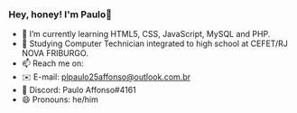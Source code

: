 ### Hey, honey! I'm Paulo👋


- 🌱 I’m currently learning HTML5, CSS, JavaScript, MySQL and PHP.
- 🏫 Studying Computer Technician integrated to high school at CEFET/RJ NOVA FRIBURGO.
- 📫 Reach me on: 
- ✉️ E-mail: plpaulo25affonso@outlook.com.br
- 🤖 Discord: Paulo Affonso#4161
- 😄 Pronouns: he/him

